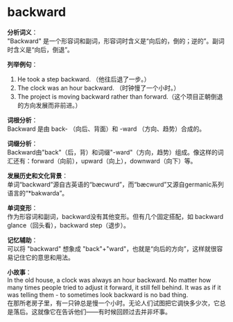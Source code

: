 # backward

**分析词义**：  
"Backward" 是一个形容词和副词，形容词时含义是“向后的，倒的；逆的”。副词时含义是“向后，倒退”。

  

**列举例句**：

  

1.  He took a step backward. （他往后退了一步。）
2.  The clock was an hour backward. （时钟慢了一个小时。）
3.  The project is moving backward rather than forward.（这个项目正朝倒退的方向发展而非前进。）

  

**词根分析**：  
Backward 是由 back- （向后、背面）和 -ward （方向、趋势）合成的。

  

**词缀分析**：  
Backward由"back"（后，背）和词缀"-ward"（方向，趋势）组成。像这样的词汇还有：forward（向前），upward（向上），downward（向下）等。

  

**发展历史和文化背景**：  
单词“backward”源自古英语的“bæcwurd”，而“bæcwurd”又源自germanic系列语言的“\*bakwarda”。

  

**单词变形**：  
作为形容词和副词，backward没有其他变形。但有几个固定搭配，如 backward glance（回头看），backward step（退步）。

  

**记忆辅助**：  
可以将 "backward" 想象成 "back"+"ward"，也就是“向后的方向”，这样就很容易记住它的意思和用法。

  

**小故事**：  
In the old house, a clock was always an hour backward. No matter how many times people tried to adjust it forward, it still fell behind. It was as if it was telling them - to sometimes look backward is no bad thing.  
在那所老房子里，有一只钟总是慢一个小时。无论人们试图把它调快多少次，它总是落后。这就像它在告诉他们——有时候回顾过去并非坏事。
